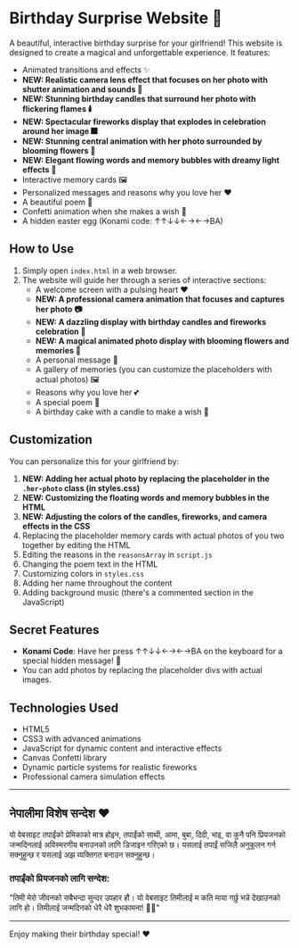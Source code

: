 # Birthday Surprise Website 🎉

A beautiful, interactive birthday surprise for your girlfriend! This website is designed to create a magical and unforgettable experience. It features:

- Animated transitions and effects ✨
- **NEW: Realistic camera lens effect that focuses on her photo with shutter animation and sounds 📸**
- **NEW: Stunning birthday candles that surround her photo with flickering flames 🕯️**
- **NEW: Spectacular fireworks display that explodes in celebration around her image 🎆**
- **NEW: Stunning central animation with her photo surrounded by blooming flowers 🌸**
- **NEW: Elegant flowing words and memory bubbles with dreamy light effects 💫**
- Interactive memory cards 🖼️
- Personalized messages and reasons why you love her ❤️
- A beautiful poem 📝
- Confetti animation when she makes a wish 🎊
- A hidden easter egg (Konami code: ↑↑↓↓←→←→BA)

## How to Use

1. Simply open `index.html` in a web browser.
2. The website will guide her through a series of interactive sections:
   - A welcome screen with a pulsing heart ❤️
   - **NEW: A professional camera animation that focuses and captures her photo 📷**
   - **NEW: A dazzling display with birthday candles and fireworks celebration 🎇**
   - **NEW: A magical animated photo display with blooming flowers and memories 🌺**
   - A personal message 📨
   - A gallery of memories (you can customize the placeholders with actual photos) 🖼️
   - Reasons why you love her 💕
   - A special poem 📝
   - A birthday cake with a candle to make a wish 🎂

## Customization

You can personalize this for your girlfriend by:

1. **NEW: Adding her actual photo by replacing the placeholder in the `.her-photo` class (in styles.css)**
2. **NEW: Customizing the floating words and memory bubbles in the HTML**
3. **NEW: Adjusting the colors of the candles, fireworks, and camera effects in the CSS**
4. Replacing the placeholder memory cards with actual photos of you two together by editing the HTML
5. Editing the reasons in the `reasonsArray` in `script.js`
6. Changing the poem text in the HTML
7. Customizing colors in `styles.css`
8. Adding her name throughout the content
9. Adding background music (there's a commented section in the JavaScript)

## Secret Features

- **Konami Code**: Have her press ↑↑↓↓←→←→BA on the keyboard for a special hidden message! 🎁
- You can add photos by replacing the placeholder divs with actual images.

## Technologies Used

- HTML5
- CSS3 with advanced animations
- JavaScript for dynamic content and interactive effects
- Canvas Confetti library
- Dynamic particle systems for realistic fireworks
- Professional camera simulation effects

---

## नेपालीमा विशेष सन्देश ❤️

यो वेबसाइट तपाईंको प्रेमिकाको मात्र होइन, तपाईंको साथी, आमा, बुबा, दिदी, भाइ, वा कुनै पनि प्रियजनको जन्मदिनलाई अविस्मरणीय बनाउनको लागि डिजाइन गरिएको छ। यसलाई तपाईं सजिलै अनुकूलन गर्न सक्नुहुन्छ र यसलाई अझ व्यक्तिगत बनाउन सक्नुहुन्छ। 

### तपाईंको प्रियजनको लागि सन्देश:
"तिमी मेरो जीवनको सबैभन्दा सुन्दर उपहार हौ। यो वेबसाइट तिमीलाई म कति माया गर्छु भन्ने देखाउनको लागि हो। तिमीलाई जन्मदिनको धेरै धेरै शुभकामना! 🎂🎉"

---

Enjoy making their birthday special! ❤️
